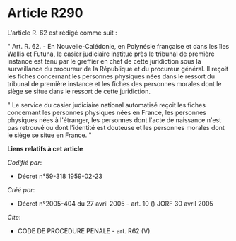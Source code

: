 # Article R290

L'article R. 62 est rédigé comme suit :

" Art. R. 62. - En Nouvelle-Calédonie, en Polynésie française et dans les îles Wallis et Futuna, le casier judiciaire
institué près le tribunal de première instance est tenu par le greffier en chef de cette juridiction sous la surveillance du
procureur de la République et du procureur général. Il reçoit les fiches concernant les personnes physiques nées dans le
ressort du tribunal de première instance et les fiches des personnes morales dont le siège se situe dans le ressort de cette
juridiction.

" Le service du casier judiciaire national automatisé reçoit les fiches concernant les personnes physiques nées en France,
les personnes physiques nées à l'étranger, les personnes dont l'acte de naissance n'est pas retrouvé ou dont l'identité est
douteuse et les personnes morales dont le siège se situe en France. "

**Liens relatifs à cet article**

_Codifié par_:

  - Décret n°59-318 1959-02-23

_Créé par_:

  - Décret n°2005-404 du 27 avril 2005 - art. 10 () JORF 30 avril 2005

_Cite_:

  - CODE DE PROCEDURE PENALE - art. R62 (V)
